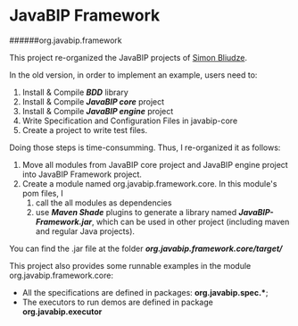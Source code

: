 # JavaBIP Framework
######org.javabip.framework

This project re-organized the JavaBIP projects of [Simon Bliudze](https://github.com/sbliudze "Named link title").

In the old version, in order to implement an example, users need to:
1. Install & Compile ___BDD___ library
2. Install & Compile ___JavaBIP core___ project
3. Install & Compile ___JavaBIP engine___ project
4. Write Specification and Configuration Files in javabip-core
5. Create a project to write test files.

Doing those steps is time-consumming. Thus, I re-organized it as follows:
1. Move all modules from JavaBIP core project and JavaBIP engine project into JavaBIP Framework project.
2. Create a module named org.javabip.framework.core. In this module's pom files, I
	1. call the all modules as dependencies
	2. use ___Maven Shade___ plugins to generate a library named ___JavaBIP-Framework.jar___, which can be used in other project (including maven and regular Java projects).

You can find the .jar file at the folder ___org.javabip.framework.core/target/___


This project also provides some runnable examples in the module org.javabip.framework.core:
* All the specifications are defined in packages: __org.javabip.spec.*__;
* The executors to run demos are defined in package __org.javabip.executor__